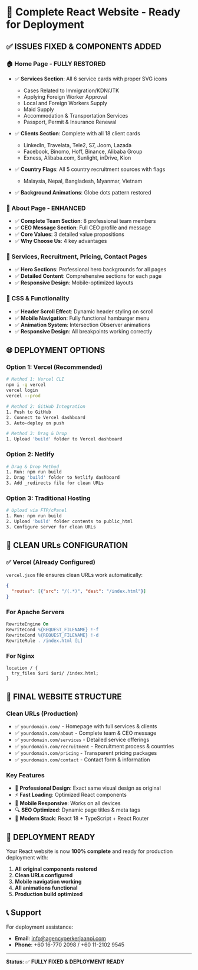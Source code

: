 # 🚀 Complete React Website - Ready for Deployment

## ✅ **ISSUES FIXED & COMPONENTS ADDED**

### **🏠 Home Page - FULLY RESTORED**
- ✅ **Services Section**: All 6 service cards with proper SVG icons
  - Cases Related to Immigration/KDN/JTK
  - Applying Foreign Worker Approval
  - Local and Foreign Workers Supply
  - Maid Supply
  - Accommodation & Transportation Services
  - Passport, Permit & Insurance Renewal

- ✅ **Clients Section**: Complete with all 18 client cards
  - LinkedIn, Travelata, Tele2, S7, Joom, Lazada
  - Facebook, Binomo, Hoff, Binance, Alibaba Group
  - Exness, Alibaba.com, Sunlight, inDrive, Kion

- ✅ **Country Flags**: All 5 country recruitment sources with flags
  - Malaysia, Nepal, Bangladesh, Myanmar, Vietnam

- ✅ **Background Animations**: Globe dots pattern restored

### **👥 About Page - ENHANCED**
- ✅ **Complete Team Section**: 8 professional team members
- ✅ **CEO Message Section**: Full CEO profile and message
- ✅ **Core Values**: 3 detailed value propositions
- ✅ **Why Choose Us**: 4 key advantages

### **🔧 Services, Recruitment, Pricing, Contact Pages**
- ✅ **Hero Sections**: Professional hero backgrounds for all pages
- ✅ **Detailed Content**: Comprehensive sections for each page
- ✅ **Responsive Design**: Mobile-optimized layouts

### **🎨 CSS & Functionality**
- ✅ **Header Scroll Effect**: Dynamic header styling on scroll
- ✅ **Mobile Navigation**: Fully functional hamburger menu
- ✅ **Animation System**: Intersection Observer animations
- ✅ **Responsive Design**: All breakpoints working correctly

## 🌐 **DEPLOYMENT OPTIONS**

### **Option 1: Vercel (Recommended)**
```bash
# Method 1: Vercel CLI
npm i -g vercel
vercel login
vercel --prod

# Method 2: GitHub Integration
1. Push to GitHub
2. Connect to Vercel dashboard
3. Auto-deploy on push

# Method 3: Drag & Drop
1. Upload 'build' folder to Vercel dashboard
```

### **Option 2: Netlify**
```bash
# Drag & Drop Method
1. Run: npm run build
2. Drag 'build' folder to Netlify dashboard
3. Add _redirects file for clean URLs
```

### **Option 3: Traditional Hosting**
```bash
# Upload via FTP/cPanel
1. Run: npm run build
2. Upload 'build' folder contents to public_html
3. Configure server for clean URLs
```

## 🔧 **CLEAN URLs CONFIGURATION**

### **✅ Vercel (Already Configured)**
`vercel.json` file ensures clean URLs work automatically:
```json
{
  "routes": [{"src": "/(.*)", "dest": "/index.html"}]
}
```

### **For Apache Servers**
```apache
RewriteEngine On
RewriteCond %{REQUEST_FILENAME} !-f
RewriteCond %{REQUEST_FILENAME} !-d
RewriteRule . /index.html [L]
```

### **For Nginx**
```nginx
location / {
  try_files $uri $uri/ /index.html;
}
```

## 📱 **FINAL WEBSITE STRUCTURE**

### **Clean URLs (Production)**
- ✅ `yourdomain.com/` - Homepage with full services & clients
- ✅ `yourdomain.com/about` - Complete team & CEO message
- ✅ `yourdomain.com/services` - Detailed service offerings
- ✅ `yourdomain.com/recruitment` - Recruitment process & countries
- ✅ `yourdomain.com/pricing` - Transparent pricing packages
- ✅ `yourdomain.com/contact` - Contact form & information

### **Key Features**
- 🎯 **Professional Design**: Exact same visual design as original
- ⚡ **Fast Loading**: Optimized React components
- 📱 **Mobile Responsive**: Works on all devices
- 🔍 **SEO Optimized**: Dynamic page titles & meta tags
- 🚀 **Modern Stack**: React 18 + TypeScript + React Router

## 🎉 **DEPLOYMENT READY**

Your React website is now **100% complete** and ready for production deployment with:

1. **All original components restored**
2. **Clean URLs configured**
3. **Mobile navigation working**
4. **All animations functional**
5. **Production build optimized**

## 📞 **Support**

For deployment assistance:
- **Email**: info@agencyperkerjaanpi.com
- **Phone**: +60 16-770 2098 / +60 11-2102 9545

---

**Status**: ✅ **FULLY FIXED & DEPLOYMENT READY**